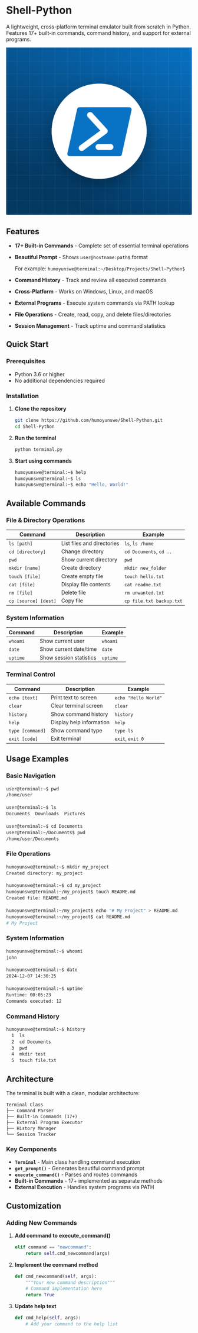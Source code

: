 # Shell-Python

A lightweight, cross-platform terminal emulator built from scratch in Python. Features 17+ built-in commands, command history, and support for external programs.

![Shell-icon](/project_photos/shell-icon.png)


## Features

- **17+ Built-in Commands** - Complete set of essential terminal operations
- **Beautiful Prompt** - Shows `user@hostname:path$` format 

  For example:
`humoyunswe@terminal:~/Desktop/Projects/Shell-Python$`
- **Command History** - Track and review all executed commands
- **Cross-Platform** - Works on Windows, Linux, and macOS
- **External Programs** - Execute system commands via PATH lookup
- **File Operations** - Create, read, copy, and delete files/directories
- **Session Management** - Track uptime and command statistics

## Quick Start

### Prerequisites

- Python 3.6 or higher
- No additional dependencies required

### Installation

1. **Clone the repository**
   ```bash
   git clone https://github.com/humoyunswe/Shell-Python.git
   cd Shell-Python
   ```

2. **Run the terminal**
   ```bash
   python terminal.py
   ```

3. **Start using commands**
   ```bash
   humoyunswe@terminal:~$ help
   humoyunswe@terminal:~$ ls
   humoyunswe@terminal:~$ echo "Hello, World!"
   ```

## Available Commands

### File & Directory Operations
| Command | Description | Example |
|---------|-------------|---------|
| `ls [path]` | List files and directories | `ls`, `ls /home` |
| `cd [directory]` | Change directory | `cd Documents`, `cd ..` |
| `pwd` | Show current directory | `pwd` |
| `mkdir [name]` | Create directory | `mkdir new_folder` |
| `touch [file]` | Create empty file | `touch hello.txt` |
| `cat [file]` | Display file contents | `cat readme.txt` |
| `rm [file]` | Delete file | `rm unwanted.txt` |
| `cp [source] [dest]` | Copy file | `cp file.txt backup.txt` |

### System Information
| Command | Description | Example |
|---------|-------------|---------|
| `whoami` | Show current user | `whoami` |
| `date` | Show current date/time | `date` |
| `uptime` | Show session statistics | `uptime` |

### Terminal Control
| Command | Description | Example |
|---------|-------------|---------|
| `echo [text]` | Print text to screen | `echo "Hello World"` |
| `clear` | Clear terminal screen | `clear` |
| `history` | Show command history | `history` |
| `help` | Display help information | `help` |
| `type [command]` | Show command type | `type ls` |
| `exit [code]` | Exit terminal | `exit`, `exit 0` |

## Usage Examples

### Basic Navigation
```bash
user@terminal:~$ pwd
/home/user

user@terminal:~$ ls
Documents  Downloads  Pictures

user@terminal:~$ cd Documents
user@terminal:~/Documents$ pwd
/home/user/Documents
```

### File Operations
```bash
humoyunswe@terminal:~$ mkdir my_project
Created directory: my_project

humoyunswe@terminal:~$ cd my_project
humoyunswe@terminal:~/my_project$ touch README.md
Created file: README.md

humoyunswe@terminal:~/my_project$ echo "# My Project" > README.md
humoyunswe@terminal:~/my_project$ cat README.md
# My Project
```

### System Information
```bash
humoyunswe@terminal:~$ whoami
john

humoyunswe@terminal:~$ date
2024-12-07 14:30:25

humoyunswe@terminal:~$ uptime
Runtime: 00:05:23
Commands executed: 12
```

### Command History
```bash
humoyunswe@terminal:~$ history
  1  ls
  2  cd Documents
  3  pwd
  4  mkdir test
  5  touch file.txt
```

## Architecture

The terminal is built with a clean, modular architecture:

```
Terminal Class
├── Command Parser
├── Built-in Commands (17+)
├── External Program Executor
├── History Manager
└── Session Tracker
```

### Key Components

- **`Terminal`** - Main class handling command execution
- **`get_prompt()`** - Generates beautiful command prompt
- **`execute_command()`** - Parses and routes commands
- **Built-in Commands** - 17+ implemented as separate methods
- **External Execution** - Handles system programs via PATH


## Customization

### Adding New Commands

1. **Add command to execute_command()**
   ```python
   elif command == "newcommand":
       return self.cmd_newcommand(args)
   ```

2. **Implement the command method**
   ```python
   def cmd_newcommand(self, args):
       """Your new command description"""
       # Command implementation here
       return True
   ```

3. **Update help text**
   ```python
   def cmd_help(self, args):
       # Add your command to the help list
   ```
